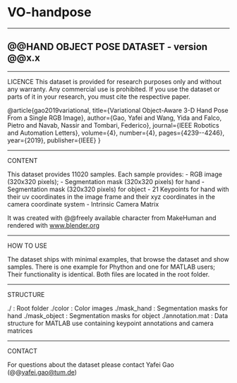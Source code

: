 # VO-handpose
--------------------------
@@HAND OBJECT POSE DATASET - version @@x.x
--------------------------

_______
LICENCE
This dataset is provided for research purposes only and without any warranty. Any commercial use is prohibited. If you use the dataset or parts of it in your research, you must cite the respective paper.

@article{gao2019variational,
  title={Variational Object-Aware 3-D Hand Pose From a Single RGB Image},
  author={Gao, Yafei and Wang, Yida and Falco, Pietro and Navab, Nassir and Tombari, Federico},
  journal={IEEE Robotics and Automation Letters},
  volume={4},
  number={4},
  pages={4239--4246},
  year={2019},
  publisher={IEEE}
}
_______
CONTENT

This dataset provides 11020 samples. Each sample provides:
	- RGB image (320x320 pixels); 
	- Segmentation mask (320x320 pixels) for hand
	- Segmentation mask (320x320 pixels) for object 
	- 21 Keypoints for hand with their uv coordinates in the image frame and their xyz coordinates in the camera coordinate system
	- Intrinsic Camera Matrix

It was created with @@freely available character from MakeHuman and rendered with www.blender.org
_______
HOW TO USE

The dataset ships with minimal examples, that browse the dataset and show samples.
There is one example for Phython and one for MATLAB users; Their functionality is identical.
Both files are located in the root folder.

_______
STRUCTURE

./ 			: Root folder
./color			: Color images
./mask_hand		: Segmentation masks for hand
./mask_object		: Segmentation masks for object
./annotation.mat	: Data structure for MATLAB use containing keypoint annotations and camera matrices
_______
CONTACT

For questions about the dataset please contact Yafei Gao (@@yafei.gao@tum.de)
